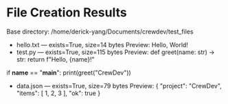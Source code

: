 # File Creation Results

Base directory: /home/derick-yang/Documents/crewdev/test_files

- hello.txt — exists=True, size=14 bytes
  Preview: Hello, World!
- test.py — exists=True, size=115 bytes
  Preview: def greet(name: str) -> str:
    return f"Hello, {name}!"


if __name__ == "__main__":
    print(greet("CrewDev"))
- data.json — exists=True, size=79 bytes
  Preview: {
  "project": "CrewDev",
  "items": [
    1,
    2,
    3
  ],
  "ok": true
}

